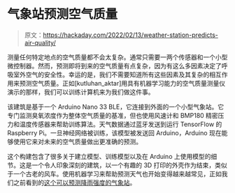 # 气象站预测空气质量

> 原文：<https://hackaday.com/2022/02/13/weather-station-predicts-air-quality/>

测量任何特定地点的空气质量都不会太复杂。通常只需要一两个传感器和一个小型微控制器。然而，预测即将到来的空气质量有点复杂，因为有这么多因素决定了呼吸室外空气的安全性。幸运的是，我们不需要知道所有这些因素及其复杂的相互作用来预测空气质量。正如[kutluhan_aktar]用具有机器学习能力的空气质量测量仪演示的那样，我们可以训练计算机来为我们做这件事。

该建筑是基于一个 Arduino Nano 33 BLE，它连接到外面的一个小型气象站。它专门监测臭氧浓度作为整体空气质量的基准，但也使用风速计和 BMP180 精密压力和温度传感器来帮助训练算法。天气数据通过蓝牙发送到运行 TensorFlow 的 Raspberry Pi。一旦神经网络被训练，该模型被发送回 Arduino，Arduino 现在能够使用它来对未来的空气质量做出更准确的预测。

这个构建包含了很多关于建立模型、训练模型以及在 Arduino 上使用模型的细节。这是一个令人印象深刻的建筑，以一个有趣的 3D 打印的外壳作为结束，类似于一个古老的风车。使用机器学习来帮助预测天气也开始变得越来越常见，正如我们之前看到的[这个可以预测降雨强度的气象站](https://hackaday.io/project/178000-iot-weather-station-predicts-rainfall-intensity)。